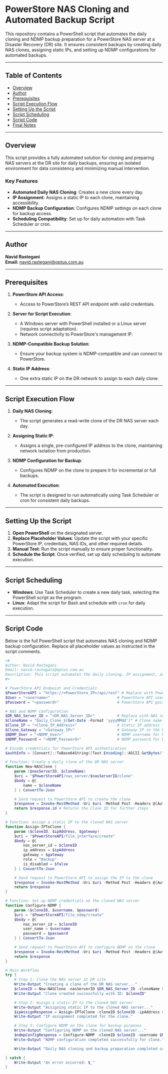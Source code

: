 # PowerStore NAS Cloning and Automated Backup Script

This repository contains a PowerShell script that automates the daily cloning and NDMP backup preparation for a PowerStore NAS server at a Disaster Recovery (DR) site. It ensures consistent backups by creating daily NAS clones, assigning static IPs, and setting up NDMP configurations for automated backups.

---

## Table of Contents
- [Overview](#overview)
- [Author](#author)
- [Prerequisites](#prerequisites)
- [Script Execution Flow](#script-execution-flow)
- [Setting Up the Script](#setting-up-the-script)
- [Script Scheduling](#script-scheduling)
- [Script Code](#script-code)
- [Final Notes](#final-notes)

---

## Overview
This script provides a fully automated solution for cloning and preparing NAS servers at the DR site for daily backups, ensuring an isolated environment for data consistency and minimizing manual intervention.

### Key Features
- **Automated Daily NAS Cloning**: Creates a new clone every day.
- **IP Assignment**: Assigns a static IP to each clone, maintaining accessibility.
- **NDMP Backup Configuration**: Configures NDMP settings on each clone for backup access.
- **Scheduling Compatibility**: Set up for daily automation with Task Scheduler or cron.

---

## Author
**Navid Rastegani**  
**Email:** [navid.rastegani@optus.com.au](mailto:navid.rastegani@optus.com.au)

---

## Prerequisites

1. **PowerStore API Access**:
   - Access to PowerStore’s REST API endpoint with valid credentials.

2. **Server for Script Execution**:
   - A Windows server with PowerShell installed or a Linux server (requires script adaptation).
   - Network connectivity to PowerStore's management IP.

3. **NDMP-Compatible Backup Solution**:
   - Ensure your backup system is NDMP-compatible and can connect to PowerStore.

4. **Static IP Address**:
   - One extra static IP on the DR network to assign to each daily clone.

---

## Script Execution Flow

1. **Daily NAS Cloning**:
   - The script generates a read-write clone of the DR NAS server each day.
   
2. **Assigning Static IP**:
   - Assigns a single, pre-configured IP address to the clone, maintaining network isolation from production.

3. **NDMP Configuration for Backup**:
   - Configures NDMP on the clone to prepare it for incremental or full backups.

4. **Automated Execution**:
   - The script is designed to run automatically using Task Scheduler or cron for consistent daily backups.

---

## Setting Up the Script

1. **Open PowerShell** on the designated server.
2. **Replace Placeholder Values**: Update the script with your specific PowerStore IP, credentials, NAS IDs, and other required details.
3. **Manual Test**: Run the script manually to ensure proper functionality.
4. **Schedule the Script**: Once verified, set up daily scheduling to automate execution.

---

## Script Scheduling

- **Windows**: Use Task Scheduler to create a new daily task, selecting the PowerShell script as the program.
- **Linux**: Adapt the script for Bash and schedule with `cron` for daily execution.

---

## Script Code

Below is the full PowerShell script that automates NAS cloning and NDMP backup configuration. Replace all placeholder values as instructed in the script comments.

```powershell
<#
Author: Navid Rastegani
Email: navid.rastegani@optus.com.au
Description: This script automates the daily cloning, IP assignment, and NDMP backup configuration for a PowerStore NAS server at the DR site. The clone is used for automated NDMP backups, providing a hands-free solution for consistent, isolated backup preparation.
#>

# PowerStore API Endpoint and Credentials
$PowerStoreAPI = "https://<PowerStore_IP>/api/rest" # Replace with PowerStore API IP
$User = "<username>"                              # PowerStore API username
$Password = "<password>"                          # PowerStore API password

# NAS and NDMP Configuration
$DR_NAS_Server_ID = "<DR_NAS_Server_ID>"          # Replace with NAS server ID at DR site
$CloneName = "Daily_Clone_$(Get-Date -Format 'yyyyMMdd')" # Clone name includes the date for easy identification
$Clone_IP = "<Clone_IP_Address>"                  # Static IP address for the cloned NAS
$Clone_Gateway = "<Gateway_IP>"                   # Gateway IP in the DR network
$NDMP_User = "<NDMP_User>"                        # NDMP username for backup access
$NDMP_Password = "<NDMP_Password>"                # NDMP password for backup access

# Encode credentials for PowerStore API authentication
$authInfo = [Convert]::ToBase64String([Text.Encoding]::ASCII.GetBytes("$User:$Password"))

# Function: Create a daily clone of the DR NAS server
function New-NASClone {
    param ($nasServerID, $cloneName)
    $uri = "$PowerStoreAPI/nas_server/$nasServerID/clone"
    $body = @{
        name = $cloneName
    } | ConvertTo-Json

    # Send request to PowerStore API to create the clone
    $response = Invoke-RestMethod -Uri $uri -Method Post -Headers @{Authorization = "Basic $authInfo"} -Body $body -ContentType "application/json"
    return $response.id # Returns the Clone ID for further steps
}

# Function: Assign a static IP to the cloned NAS server
function Assign-IPToClone {
    param ($cloneID, $ipAddress, $gateway)
    $uri = "$PowerStoreAPI/file_interface/create"
    $body = @{
        nas_server_id = $cloneID
        ip_address = $ipAddress
        gateway = $gateway
        role = "Backup"
        is_disabled = $false
    } | ConvertTo-Json

    # Send request to PowerStore API to assign the IP to the clone
    $response = Invoke-RestMethod -Uri $uri -Method Post -Headers @{Authorization = "Basic $authInfo"} -Body $body -ContentType "application/json"
    return $response
}

# Function: Set up NDMP credentials on the cloned NAS server
function Configure-NDMP {
    param ($cloneID, $username, $password)
    $uri = "$PowerStoreAPI/file_ndmp/create"
    $body = @{
        nas_server_id = $cloneID
        user_name = $username
        password = $password
    } | ConvertTo-Json

    # Send request to PowerStore API to configure NDMP on the clone
    $response = Invoke-RestMethod -Uri $uri -Method Post -Headers @{Authorization = "Basic $authInfo"} -Body $body -ContentType "application/json"
    return $response
}

# Main Workflow
try {
    # Step 1: Clone the NAS server at DR site
    Write-Output "Creating a clone of the DR NAS server..."
    $cloneID = New-NASClone -nasServerID $DR_NAS_Server_ID -cloneName $CloneName
    Write-Output "Clone created successfully with ID: $cloneID"

    # Step 2: Assign a static IP to the cloned NAS server
    Write-Output "Assigning static IP to the cloned NAS server..."
    $ipAssignResponse = Assign-IPToClone -cloneID $cloneID -ipAddress $Clone_IP -gateway $Clone_Gateway
    Write-Output "IP assignment completed for the clone."

    # Step 3: Configure NDMP on the clone for backup purposes
    Write-Output "Configuring NDMP on the cloned NAS server..."
    $ndmpConfigResponse = Configure-NDMP -cloneID $cloneID -username $NDMP_User -password $NDMP_Password
    Write-Output "NDMP configuration completed successfully for clone."

    Write-Output "Daily NAS cloning and backup preparation completed successfully."

} catch {
    Write-Output "An error occurred: $_"
}
